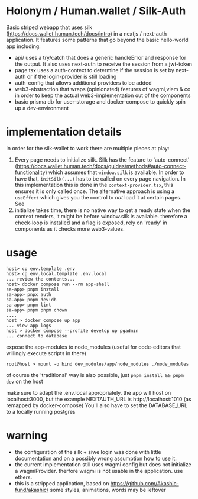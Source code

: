 # Holonym / Human.wallet / Silk-Auth

Basic striped webapp that uses silk (https://docs.wallet.human.tech/docs/intro)
in a nextjs / next-auth application. It features some patterns that go beyond
the basic hello-world app including:

- api/ uses a try/catch that does a generic handleError and response for the
  output. It also uses next-auth to receive the session from a jwt-token
- page.tsx uses a auth-context to determine if the session is set by next-auth
  or if the login-provider is still loading
- auth-config that allows additional providers to be added
- web3-abstraction that wraps (opinionated) features of wagmi,viem & co in
  order to keep the actual web3-implementation out of the components
- basic prisma db for user-storage and docker-compose to quickly spin up a
  dev-environment

# implementation details

In order for the silk-wallet to work there are multiple pieces at play:

1. Every page needs to initialize silk.
   Silk has the feature to 'auto-connect' (https://docs.wallet.human.tech/docs/guides/methods#auto-connect-functionality)
   which assumes that `window.silk` is available. In order to have that, `initSilk(...)` has
   to be called on every page navigation. In this implementation this is done in the
   `context-provider.tsx`, this ensures it is only called once. The alternative approach is
   using a `useEffect` which gives you the control to _not_ load it at certain pages.
   See
2. initialize takes time, there is no native way to get a ready state
   when the context renders, it might be before window.silk is available. therefore a check-loop
   is installed and a flag is exposed, rely on 'ready' in components as it checks more web3-values.

# usage

```
host> cp env.template .env
host> cp env.local.template .env.local
... review the contents...
host> docker compose run --rm app-shell
sa-app> pnpm install
sa-app> pnpx auth
sa-app> pnpm dev:db
sa-app> pnpm lint
sa-app> pnpm pnpm chown
....
host > docker compose up app
... view app logs
host > docker compose --profile develop up pgadmin
... connect to database
```

expose the app-modules to node_modules
(useful for code-editors that willingly execute scripts in there)

```
root@host > mount -o bind dev_modules/app/node_modules ./node_modules
```

of course the 'traditional' way is also possible, just
`pnpm install && pnpm dev` on the host

make sure to adapt the .env.local appropriately. the app will host on localhost:3000,
but the example NEXTAUTH_URL is http://localhost:1010 (as remapped by docker-compose)
You'll also have to set the DATABASE_URL to a locally running postgres

# warning

- the configuration of the silk + siwe login was done with little
  documentation and on a possibly wrong assumption how to use it.
- the current implementation still uses wagmi config but does not initialize
  a wagmiProvider. therfore wagmi is not usable in the application. use ethers.
- this is a stripped application, based on https://github.com/Akashic-fund/akashic/
  some styles, animations, words may be leftover

